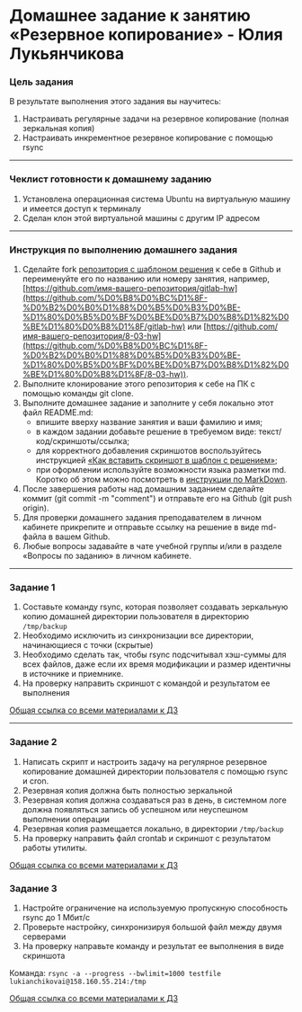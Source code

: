 # Домашнее задание к занятию «Резервное копирование» - Юлия Лукьянчикова

### Цель задания
В результате выполнения этого задания вы научитесь:

1. Настраивать регулярные задачи на резервное копирование (полная зеркальная копия)
2. Настраивать инкрементное резервное копирование с помощью rsync

---

### Чеклист готовности к домашнему заданию
1. Установлена операционная система Ubuntu на виртуальную машину и имеется доступ к терминалу
2. Сделан клон этой виртуальной машины с другим IP адресом
---

### Инструкция по выполнению домашнего задания

1. Сделайте fork [репозитория c шаблоном решения](github.com/netology-code/sys-pattern-homework) к себе в Github и переименуйте его по названию или номеру занятия, например, [https://github.com/имя-вашего-репозитория/gitlab-hw](https://github.com/%D0%B8%D0%BC%D1%8F-%D0%B2%D0%B0%D1%88%D0%B5%D0%B3%D0%BE-%D1%80%D0%B5%D0%BF%D0%BE%D0%B7%D0%B8%D1%82%D0%BE%D1%80%D0%B8%D1%8F/gitlab-hw) или [https://github.com/имя-вашего-репозитория/8-03-hw](https://github.com/%D0%B8%D0%BC%D1%8F-%D0%B2%D0%B0%D1%88%D0%B5%D0%B3%D0%BE-%D1%80%D0%B5%D0%BF%D0%BE%D0%B7%D0%B8%D1%82%D0%BE%D1%80%D0%B8%D1%8F/8-03-hw)).
2. Выполните клонирование этого репозитория к себе на ПК с помощью команды git clone.
3. Выполните домашнее задание и заполните у себя локально этот файл README.md:
    - впишите вверху название занятия и ваши фамилию и имя;
    - в каждом задании добавьте решение в требуемом виде: текст/код/скриншоты/ссылка;
    - для корректного добавления скриншотов воспользуйтесь инструкцией [«Как вставить скриншот в шаблон с решением»](https://github.com/netology-code/sys-pattern-homework/blob/main/screen-instruction.md);
    - при оформлении используйте возможности языка разметки md. Коротко об этом можно посмотреть в [инструкции по MarkDown](https://github.com/netology-code/sys-pattern-homework/blob/main/md-instruction.md).
4. После завершения работы над домашним заданием сделайте коммит (git commit -m "comment") и отправьте его на Github (git push origin).
5. Для проверки домашнего задания преподавателем в личном кабинете прикрепите и отправьте ссылку на решение в виде md-файла в вашем Github.
6. Любые вопросы задавайте в чате учебной группы и/или в разделе «Вопросы по заданию» в личном кабинете.

---

### Задание 1
1. Составьте команду rsync, которая позволяет создавать зеркальную копию домашней директории пользователя в директорию ```/tmp/backup```
2. Необходимо исключить из синхронизации все директории, начинающиеся с точки (скрытые)
3. Необходимо сделать так, чтобы rsync подсчитывал хэш-суммы для всех файлов, даже если их время модификации и размер идентичны в источнике и приемнике.
4. На проверку направить скриншот с командой и результатом ее выполнения
 
[Общая ссылка со всеми материалами к ДЗ](https://drive.google.com/drive/folders/1Bmzny50_GW3mDPyHQSR7sTxi479HbPWP?usp=drive_link)

---

### Задание 2
1. Написать скрипт и настроить задачу на регулярное резервное копирование домашней директории пользователя с помощью rsync и cron.
2. Резервная копия должна быть полностью зеркальной
3. Резервная копия должна создаваться раз в день, в системном логе должна появляться запись об успешном или неуспешном выполнении операции
4. Резервная копия размещается локально, в директории ```/tmp/backup```
5. На проверку направить файл crontab и скриншот с результатом работы утилиты.

[Общая ссылка со всеми материалами к ДЗ](https://drive.google.com/drive/folders/15oHPficDvU06QMWxyOawE-KuPOkOdFKE?usp=drive_link)

### Задание 3
1. Настройте ограничение на используемую пропускную способность rsync до 1 Мбит/c
2. Проверьте настройку, синхронизируя большой файл между двумя серверами
3. На проверку направьте команду и результат ее выполнения в виде скриншота

Команда: ```rsync -a --progress --bwlimit=1000 testfile lukianchikovai@158.160.55.214:/tmp```

[Общая ссылка со всеми материалами к ДЗ](https://drive.google.com/drive/folders/12HJRREOG0-C8xAxRaTI_nxo8-X6w5dBP?hl=ru)



